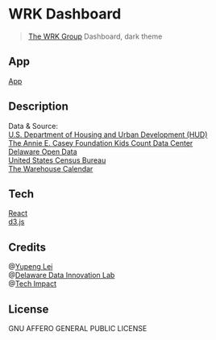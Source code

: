 # WRK Dashboard 
> [The WRK Group](https://wrkgroup.org/) Dashboard, dark theme

##  App
[App](https://de-data-lab.github.io/WRK)

##  Description  
Data & Source:        
[U.S. Department of Housing and Urban Development (HUD)](https://www.hud.gov/)    
[The Annie E. Casey Foundation Kids Count Data Center](https://datacenter.kidscount.org/)   
[Delaware Open Data](https://data.delaware.gov/)   
[United States Census Bureau](https://www.census.gov/)   
[The Warehouse Calendar](https://teenwarehouse.org/calendar/)   

##  Tech
[React](https://reactjs.org/)  
[d3.js](https://d3js.org/)

##  Credits 
@[Yupeng Lei](https://github.com/YupengLei)  
@[Delaware Data Innovation Lab](https://ddil.ai/)  
@[Tech Impact](https://techimpact.org/)

##  License  
GNU AFFERO GENERAL PUBLIC LICENSE
